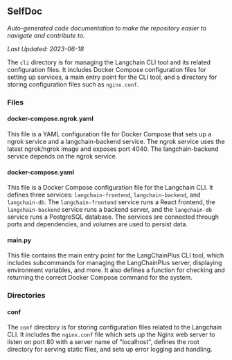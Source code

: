 <!--- START SELFDOC --->
## SelfDoc
_Auto-generated code documentation to make the repository easier to navigate and contribute to._

_Last Updated: 2023-06-18_

The `cli` directory is for managing the Langchain CLI tool and its related configuration files. It includes Docker Compose configuration files for setting up services, a main entry point for the CLI tool, and a directory for storing configuration files such as `nginx.conf`.

### Files
#### docker-compose.ngrok.yaml
This file is a YAML configuration file for Docker Compose that sets up a ngrok service and a langchain-backend service. The ngrok service uses the latest ngrok/ngrok image and exposes port 4040. The langchain-backend service depends on the ngrok service.

#### docker-compose.yaml
This file is a Docker Compose configuration file for the Langchain CLI. It defines three services: `langchain-frontend`, `langchain-backend`, and `langchain-db`. The `langchain-frontend` service runs a React frontend, the `langchain-backend` service runs a backend server, and the `langchain-db` service runs a PostgreSQL database. The services are connected through ports and dependencies, and volumes are used to persist data.

#### main.py
This file contains the main entry point for the LangChainPlus CLI tool, which includes subcommands for managing the LangChainPlus server, displaying environment variables, and more. It also defines a function for checking and returning the correct Docker Compose command for the system.

### Directories
#### conf
The `conf` directory is for storing configuration files related to the Langchain CLI. It includes the `nginx.conf` file which sets up the Nginx web server to listen on port 80 with a server name of "localhost", defines the root directory for serving static files, and sets up error logging and handling.

<!--- END SELFDOC --->
